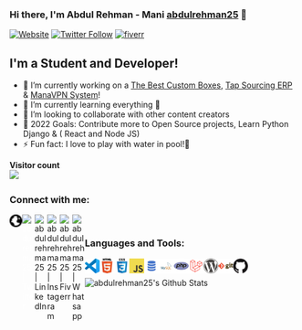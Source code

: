 ### Hi there, I'm Abdul Rehman - Mani [abdulrehman25][website] 👋

[![Website](https://img.shields.io/website?label=abdulrehman.pk&style=for-the-badge&url=http%3A%2F%2Fabdulrehman.pk)](http://abdulrehman.pk)
[![Twitter Follow](https://img.shields.io/twitter/follow/abdulrehman25pk?color=1DA1F2&logo=twitter&style=for-the-badge)](https://twitter.com/intent/follow?original_referer=https%3A%2F%2Fgithub.com%2Fabdulrehman25pk&screen_name=abdulrehman25pk)
[![fiverr](https://img.shields.io/badge/Hire%20On%20Fiverr-5(58%20reviews)-brightgreen?color=1dbf73&logo=fiverr&style=for-the-badge)](https://track.fiverr.com/visit/?bta=94214&nci=7473&landingPage=https%3A%2F%2Ftrack.fiverr.com%2Fvisit%2F%3Fbta%3D94214%26brand%3Dfiverrhybrid%26landingPage%3Dhttps%253A%252F%252Fwww.fiverr.com%252Fabdulrehman25)

## I'm a Student and Developer!

- 🔭 I’m currently working on a [The Best Custom Boxes][currentwork], [Tap Sourcing ERP][currentwork1] & [ManaVPN System][currentwork2]!
- 🌱 I’m currently learning everything 🤣
- 👯 I’m looking to collaborate with other content creators
- 🥅 2022 Goals: Contribute more to Open Source projects, Learn Python Django & ( React and Node JS)
- ⚡ Fun fact: I love to play with water in pool!🤣

<p align="left"> 
  <b>Visitor count</b><br>
  <img src="https://profile-counter.glitch.me/abdulrehman25/count.svg" />
</p>

### Connect with me:

[<img style="color:white" align="left" alt="abdulrehman.pk" width="22px" src="https://raw.githubusercontent.com/iconic/open-iconic/master/svg/globe.svg" />][website]
[<img style="color:white" align="left" alt="abdulrehma25 | Twitter" width="22px" src="https://cdn.jsdelivr.net/npm/simple-icons@v3/icons/twitter.svg" />][twitter]
[<img align="left" alt="abdulrehma25 | LinkedIn" width="22px" src="https://cdn.jsdelivr.net/npm/simple-icons@v3/icons/linkedin.svg" />][linkedin]
[<img align="left" alt="abdulrehma25 | Instagram" width="22px" src="https://cdn.jsdelivr.net/npm/simple-icons@v3/icons/instagram.svg" />][instagram]
[<img align="left" alt="abdulrehma25 | Fiverr" width="22px" src="https://cdn.jsdelivr.net/npm/simple-icons@v3/icons/fiverr.svg" />][fiverr]
[<img align="left" alt="abdulrehma25 | Whatsapp" width="22px" src="https://cdn.jsdelivr.net/npm/simple-icons@v3/icons/whatsapp.svg" />][whatsapp]
<br />

### Languages and Tools:

<img align="left" alt="Visual Studio Code" width="26px" src="https://raw.githubusercontent.com/github/explore/80688e429a7d4ef2fca1e82350fe8e3517d3494d/topics/visual-studio-code/visual-studio-code.png" />
<img align="left" alt="HTML5" width="26px" src="https://raw.githubusercontent.com/github/explore/80688e429a7d4ef2fca1e82350fe8e3517d3494d/topics/html/html.png" />
<img align="left" alt="CSS3" width="26px" src="https://raw.githubusercontent.com/github/explore/80688e429a7d4ef2fca1e82350fe8e3517d3494d/topics/css/css.png" />
<img align="left" alt="JavaScript" width="26px" src="https://raw.githubusercontent.com/github/explore/80688e429a7d4ef2fca1e82350fe8e3517d3494d/topics/javascript/javascript.png" />
<img align="left" alt="SQL" width="26px" src="https://raw.githubusercontent.com/github/explore/80688e429a7d4ef2fca1e82350fe8e3517d3494d/topics/sql/sql.png" />
<img align="left" alt="MySQL" width="26px" src="https://raw.githubusercontent.com/github/explore/80688e429a7d4ef2fca1e82350fe8e3517d3494d/topics/mysql/mysql.png" />
<img align="left" alt="PHP" width="26px" src="https://raw.githubusercontent.com/github/explore/80688e429a7d4ef2fca1e82350fe8e3517d3494d/topics/php/php.png" />
<img align="left" alt="Laravel" width="26px" src="https://raw.githubusercontent.com/github/explore/80688e429a7d4ef2fca1e82350fe8e3517d3494d/topics/laravel/laravel.png" />
<img align="left" alt="Wordpress" width="26px" src="https://raw.githubusercontent.com/github/explore/80688e429a7d4ef2fca1e82350fe8e3517d3494d/topics/wordpress/wordpress.png" />
<img align="left" alt="Git" width="26px" src="https://raw.githubusercontent.com/github/explore/80688e429a7d4ef2fca1e82350fe8e3517d3494d/topics/git/git.png" />
<img align="left" alt="GitHub" width="26px" src="https://raw.githubusercontent.com/github/explore/78df643247d429f6cc873026c0622819ad797942/topics/github/github.png" />


<br />
<br />


<img align="left" alt="abdulrehman25's Github Stats" src="https://github-readme-stats.codestackr.vercel.app/api?username=abdulrehman25&show_icons=true&hide_border=true" />




[website]: http://abdulrehman.pk
[currentwork]: http://thebestcustomboxes.com/
[currentwork1]: https://tapsourcing.com/
[currentwork2]: https://manavpn.com/
[twitter]: https://twitter.com/abdulrehman__pk
[instagram]: https://instagram.com/abdulrehmandotpk
[linkedin]: https://linkedin.com/in/abdulrehmandotpk
[fiverr]: https://track.fiverr.com/visit/?bta=94214&nci=7473&landingPage=https%3A%2F%2Ftrack.fiverr.com%2Fvisit%2F%3Fbta%3D94214%26brand%3Dfiverrhybrid%26landingPage%3Dhttps%253A%252F%252Fwww.fiverr.com%252Fabdulrehman25
[whatsapp]: https://api.whatsapp.com/send?phone=+923334821176
